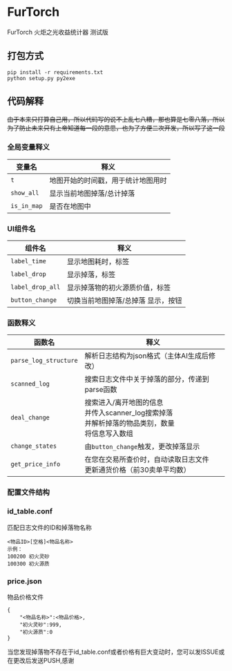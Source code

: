 # FurTorch
 FurTorch 火炬之光收益统计器 测试版
## 打包方式
``` 
pip install -r requirements.txt
python setup.py py2exe
```

## 代码解释
<s>由于本来只打算自己用，所以代码写的说不上乱七八糟，那也算是七零八落，所以为了防止未来只有上帝知道每一段的意思，也为了方便二次开发，所以写了这一段</s>

### 全局变量释义
| 变量名   | 释义               |
|--------|------------------|
| `t` |地图开始的时间戳，用于统计地图用时|
| `show_all`| 显示当前地图掉落/总计掉落|
|`is_in_map`| 是否在地图中|

### UI组件名
| 组件名              | 释义              |
|------------------|-----------------|
| `label_time`     | 显示地图耗时，标签       |
| `label_drop`     | 显示掉落，标签         |
| `label_drop_all` | 显示掉落物的初火源质价值，标签 |
| `button_change`  | 切换当前地图掉落/总掉落 显示，按钮 |

### 函数释义
| 函数名               | 释义                                                             |
|-------------------|----------------------------------------------------------------|
| `parse_log_structure`| 解析日志结构为json格式（主体AI生成后修改）                                       |
| `scanned_log`| 搜索日志文件中关于掉落的部分，传递到parse函数                                      |
|`deal_change`| 搜索进入/离开地图的信息<br>并传入scanner_log搜索掉落<br>并解析掉落的物品类别，数量<br>将信息写入数组 |
|`change_states`| 由`button_change`触发，更改掉落显示|
|`get_price_info`| 在您在交易所查价时，自动读取日志文件<br>更新通货价格（前30卖单平均数）|
### 配置文件结构
### id_table.conf 
匹配日志文件的ID和掉落物名称
```
<物品ID>[空格]<物品名称>
示例：
100200 初火灵砂
100300 初火源质
```
### price.json
物品价格文件
```
{
    "<物品名称>":<物品价格>,
    "初火灵砂":999,
    "初火源质":0
}
```

当您发现掉落物不存在于id_table.conf或者价格有巨大变动时，您可以发ISSUE或在更改后发送PUSH,感谢
